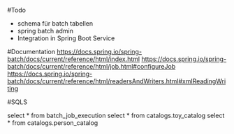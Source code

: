 #Todo
- schema für batch tabellen
- spring batch admin
- Integration in Spring Boot Service

#Documentation
https://docs.spring.io/spring-batch/docs/current/reference/html/index.html
https://docs.spring.io/spring-batch/docs/current/reference/html/job.html#configureJob
https://docs.spring.io/spring-batch/docs/current/reference/html/readersAndWriters.html#xmlReadingWriting

#SQLS

select * from batch_job_execution
select * from catalogs.toy_catalog
select * from catalogs.person_catalog